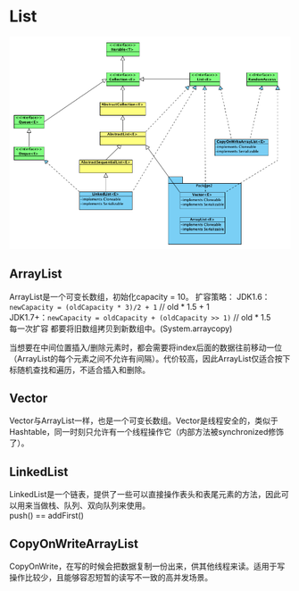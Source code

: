 # List
![各种List的依赖关系](../image/各种List的依赖关系.png)

## ArrayList
ArrayList是一个可变长数组，初始化capacity = 10。
扩容策略：
JDK1.6：`newCapacity = (oldCapacity * 3)/2 + 1`          // old * 1.5 + 1  
JDK1.7+：`newCapacity = oldCapacity + (oldCapacity >> 1)` // old * 1.5  
每一次扩容 都要将旧数组拷贝到新数组中。(System.arraycopy)

当想要在中间位置插入/删除元素时，都会需要将index后面的数据往前移动一位（ArrayList的每个元素之间不允许有间隔）。代价较高，因此ArrayList仅适合按下标随机查找和遍历，不适合插入和删除。

## Vector
Vector与ArrayList一样，也是一个可变长数组。Vector是线程安全的，类似于Hashtable，同一时刻只允许有一个线程操作它（内部方法被synchronized修饰了）。

## LinkedList
LinkedList是一个链表，提供了一些可以直接操作表头和表尾元素的方法，因此可以用来当做栈、队列、双向队列来使用。  
push() == addFirst()

## CopyOnWriteArrayList
CopyOnWrite，在写的时候会把数据复制一份出来，供其他线程来读。适用于写操作比较少，且能够容忍短暂的读写不一致的高并发场景。
